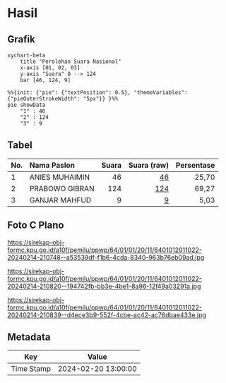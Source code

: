 # Hasil

## Grafik

```mermaid
xychart-beta
    title "Perolehan Suara Nasional"
    x-axis [01, 02, 03]
    y-axis "Suara" 0 --> 124
    bar [46, 124, 9]
```

```mermaid
%%{init: {"pie": {"textPosition": 0.5}, "themeVariables": {"pieOuterStrokeWidth": "5px"}} }%%
pie showData
    "1" : 46
    "2" : 124
    "3" : 9
```

## Tabel

| No. | Nama Paslon    | Suara | Suara (raw) | Persentase |
|:--- |:-------------- | -----:| -----------:| ----------:|
| 1   | ANIES MUHAIMIN | 46    | [46][p-1]   | 25,70      |
| 2   | PRABOWO GIBRAN | 124   | [124][p-2]  | 69,27      |
| 3   | GANJAR MAHFUD  | 9     | [9][p-3]    | 5,03       |


[p-1]: https://github.com/gigit-pemilu/pemilu-2024/blob/main/pilpres/hitung-suara/sub/64-kalimantan-timur/sub/01-paser/sub/01-batu-sopang/sub/2011-batu-kajang/sub/022-tps/sub/paslon-1.txt
[p-2]: https://github.com/gigit-pemilu/pemilu-2024/blob/main/pilpres/hitung-suara/sub/64-kalimantan-timur/sub/01-paser/sub/01-batu-sopang/sub/2011-batu-kajang/sub/022-tps/sub/paslon-2.txt
[p-3]: https://github.com/gigit-pemilu/pemilu-2024/blob/main/pilpres/hitung-suara/sub/64-kalimantan-timur/sub/01-paser/sub/01-batu-sopang/sub/2011-batu-kajang/sub/022-tps/sub/paslon-3.txt

## Foto C Plano

https://sirekap-obj-formc.kpu.go.id/a10f/pemilu/ppwp/64/01/01/20/11/6401012011022-20240214-210748--a53539df-f1b6-4cda-8340-963b76eb09ad.jpg

https://sirekap-obj-formc.kpu.go.id/a10f/pemilu/ppwp/64/01/01/20/11/6401012011022-20240214-210820--194742fb-bb3e-4be1-8a96-12f49a03291a.jpg

https://sirekap-obj-formc.kpu.go.id/a10f/pemilu/ppwp/64/01/01/20/11/6401012011022-20240214-210839--d4ece3b9-552f-4cbe-ac42-ac76dbae433e.jpg


## Metadata

| Key        | Value               |
| ---------- | ------------------- |
| Time Stamp | 2024-02-20 13:00:00 |



